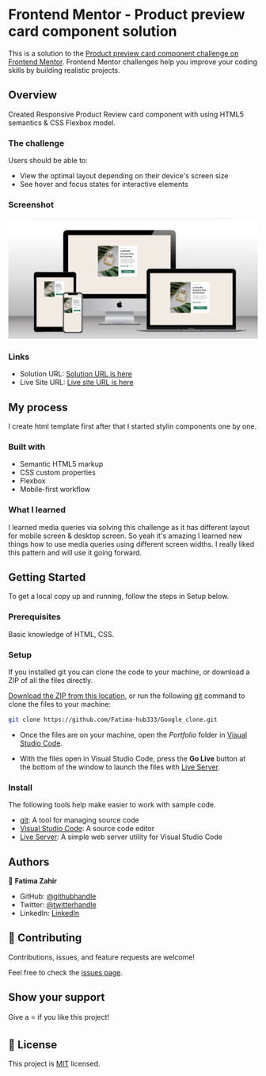 # Frontend Mentor - Product preview card component solution

This is a solution to the [Product preview card component challenge on Frontend Mentor](https://www.frontendmentor.io/challenges/product-preview-card-component-GO7UmttRfa). Frontend Mentor challenges help you improve your coding skills by building realistic projects. 

## Overview
Created Responsive Product Review card component with using HTML5 semantics & CSS Flexbox model.

### The challenge

Users should be able to:

- View the optimal layout depending on their device's screen size
- See hover and focus states for interactive elements

### Screenshot

![](./images/Product-Review.png)

### Links

- Solution URL: [Solution URL is here](https://github.com/Fatima-hub333/Product-Review-Card)
- Live Site URL: [Live site URL is here](https://lucky-cheesecake-38b975.netlify.app)

## My process
I create html template first after that I started stylin components one by one.
### Built with

- Semantic HTML5 markup
- CSS custom properties
- Flexbox
- Mobile-first workflow

### What I learned

I learned media queries via solving this challenge as it has different layout for mobile screen & desktop screen. So yeah it's amazing I learned new things how to use media queries using different screen widths. I really liked this pattern and will use it going forward.

## Getting Started
To get a local copy up and running, follow the steps in Setup below.

### Prerequisites
Basic knowledge of HTML, CSS.

### Setup
If you installed git you can clone the code to your machine, or download a ZIP of all the files directly.

[Download the ZIP from this location](https://github.com/Fatima-hub333/Google_clone/archive/refs/heads/main.zip), or run the following [git](https://git-scm.com/downloads) command to clone the files to your machine:

```bash
git clone https://github.com/Fatima-hub333/Google_clone.git
```

- Once the files are on your machine, open the _Portfolio_ folder in [Visual Studio Code](https://code.visualstudio.com/).

- With the files open in Visual Studio Code, press the **Go Live** button at the bottom of the window to launch the files with [Live Server](https://marketplace.visualstudio.com/items?itemName=ritwickdey.LiveServer).

### Install

The following tools help make easier to work with sample code.

- [git](https://git-scm.com/downloads): A tool for managing source code
- [Visual Studio Code](https://code.visualstudio.com/): A source code editor
- [Live Server](https://marketplace.visualstudio.com/items?itemName=ritwickdey.LiveServer): A simple web server utility for Visual Studio Code

## Authors

👤 **Fatima Zahir**

- GitHub: [@githubhandle](https://github.com/Fatima-hub333)
- Twitter: [@twitterhandle](https://twitter.com/Fatima_developr)
- LinkedIn: [LinkedIn](https://www.linkedin.com/in/fatimaa-zahir/)

## 🤝 Contributing

Contributions, issues, and feature requests are welcome!

Feel free to check the [issues page](https://github.com/Fatima-hub333/Google_clone/issues).

## Show your support

Give a ⭐️ if you like this project!


## 📝 License

This project is [MIT](./MIT.md) licensed.